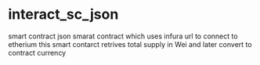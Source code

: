 # interact_sc_json
smart contract json 
smarat contract which uses infura url to connect to etherium
this smart contarct retrives total supply in Wei and later convert to contract currency
